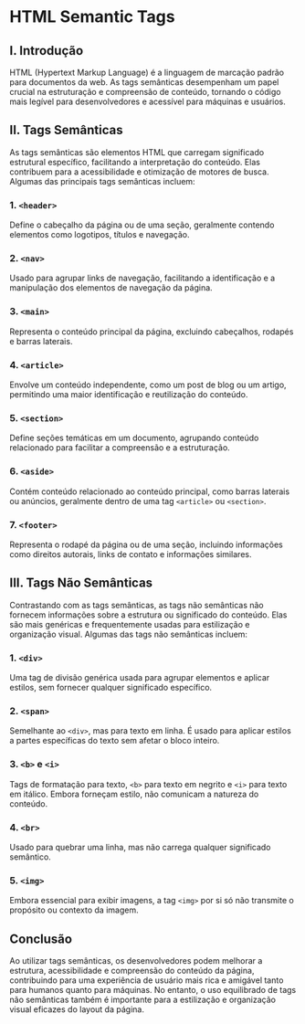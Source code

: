# HTML Semantic Tags

## I. Introdução

HTML (Hypertext Markup Language) é a linguagem de marcação padrão para documentos da web. As tags semânticas desempenham um papel crucial na estruturação e compreensão de conteúdo, tornando o código mais legível para desenvolvedores e acessível para máquinas e usuários.

## II. Tags Semânticas

As tags semânticas são elementos HTML que carregam significado estrutural específico, facilitando a interpretação do conteúdo. Elas contribuem para a acessibilidade e otimização de motores de busca. Algumas das principais tags semânticas incluem:

### 1. `<header>`

Define o cabeçalho da página ou de uma seção, geralmente contendo elementos como logotipos, títulos e navegação.

### 2. `<nav>`

Usado para agrupar links de navegação, facilitando a identificação e a manipulação dos elementos de navegação da página.

### 3. `<main>`

Representa o conteúdo principal da página, excluindo cabeçalhos, rodapés e barras laterais.

### 4. `<article>`

Envolve um conteúdo independente, como um post de blog ou um artigo, permitindo uma maior identificação e reutilização do conteúdo.

### 5. `<section>`

Define seções temáticas em um documento, agrupando conteúdo relacionado para facilitar a compreensão e a estruturação.

### 6. `<aside>`

Contém conteúdo relacionado ao conteúdo principal, como barras laterais ou anúncios, geralmente dentro de uma tag `<article>` ou `<section>`.

### 7. `<footer>`

Representa o rodapé da página ou de uma seção, incluindo informações como direitos autorais, links de contato e informações similares.

## III. Tags Não Semânticas

Contrastando com as tags semânticas, as tags não semânticas não fornecem informações sobre a estrutura ou significado do conteúdo. Elas são mais genéricas e frequentemente usadas para estilização e organização visual. Algumas das tags não semânticas incluem:

### 1. `<div>`

Uma tag de divisão genérica usada para agrupar elementos e aplicar estilos, sem fornecer qualquer significado específico.

### 2. `<span>`

Semelhante ao `<div>`, mas para texto em linha. É usado para aplicar estilos a partes específicas do texto sem afetar o bloco inteiro.

### 3. `<b>` e `<i>`

Tags de formatação para texto, `<b>` para texto em negrito e `<i>` para texto em itálico. Embora forneçam estilo, não comunicam a natureza do conteúdo.

### 4. `<br>`

Usado para quebrar uma linha, mas não carrega qualquer significado semântico.

### 5. `<img>`

Embora essencial para exibir imagens, a tag `<img>` por si só não transmite o propósito ou contexto da imagem.

## Conclusão

Ao utilizar tags semânticas, os desenvolvedores podem melhorar a estrutura, acessibilidade e compreensão do conteúdo da página, contribuindo para uma experiência de usuário mais rica e amigável tanto para humanos quanto para máquinas. No entanto, o uso equilibrado de tags não semânticas também é importante para a estilização e organização visual eficazes do layout da página.